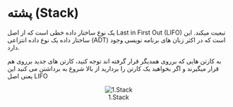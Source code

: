 # پشته (Stack)

یک نوع ساختار داده خطی است که از اصل Last in First Out (LIFO) تبعیت میکند.
این ساختار داده یک نوع داده انتزاعی (ADT) است که در اکثر زبان های برنامه نویسی وجود دارد.

به کارتن هایی که برروی همدیگر قرار گرفته اند توجه کنید، کارتن های جدید برروی هم قرار میگیرند و اگر بخواهید یک کارتن را بردارید از بالا شروع به برداشتن می کنید این یعنی اصل LIFO

<div align="center">
  <img src="https://github.com/mmdzov/data-structure/blob/main/assets/Stack1.0.png" alt="1.Stack" />
  <div>1.Stack</div>
</div>